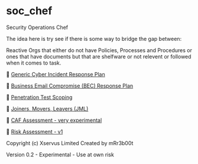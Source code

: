 # soc_chef
Security Operations Chef

The idea here is try see if there is some way to bridge the gap between:

Reactive Orgs that either do not have Policies, Processes and Procedures or ones that have documents but that are shelfware or not relevent or followed when it comes to task.

🔐 [Generic Cyber Incident Response Plan](https://mr-r3b00t.github.io/soc_chef/processes/ir/generic_incident_response.html)

📧 [Business Email Compromise (BEC) Response Plan](https://mr-r3b00t.github.io/soc_chef/processes/ir/bec.html)

🔐 [Penetration Test Scoping](https://mr-r3b00t.github.io/soc_chef/processes/assurance/pentest_scoping.html)

🔐 [Joiners, Movers, Leavers (JML)](https://mr-r3b00t.github.io/soc_chef/processes/identitymanagement/joinersmoversleavers.html)

🔐 [CAF Assessment - very experimental](https://mr-r3b00t.github.io/soc_chef/processes/governance/caf.html)

🔐 [Risk Assessment - v1](https://mr-r3b00t.github.io/soc_chef/processes/risk/risk_assessment_v1.html)



Copyright (c) Xservus Limited
Created by mRr3b00t

Version 0.2 - Experimental - Use at own risk
